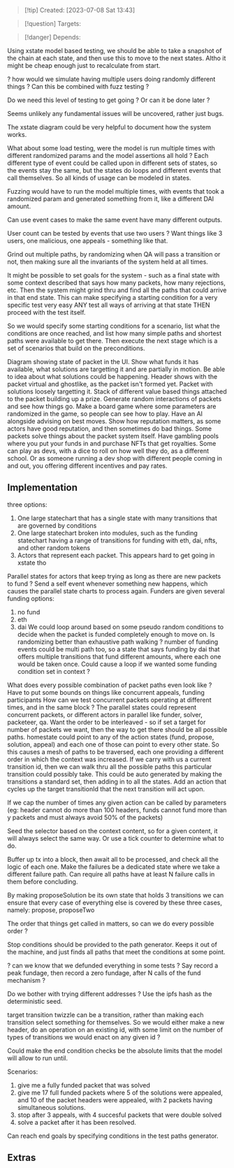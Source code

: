 
>[!tip] Created: [2023-07-08 Sat 13:43]

>[!question] Targets: 

>[!danger] Depends: 

Using xstate model based testing, we should be able to take a snapshot of the chain at each state, and then use this to move to the next states.  Altho it might be cheap enough just to recalculate from start.

? how would we simulate having multiple users doing randomly different things ?  Can this be combined with fuzz testing ?

Do we need this level of testing to get going ?  Or can it be done later ?

Seems unlikely any fundamental issues will be uncovered, rather just bugs.

The xstate diagram could be very helpful to document how the system works.

What about some load testing, were the model is run multiple times with different randomized params and the model assertions all hold ?  Each different type of event could be called upon in different sets of states, so the events stay the same, but the states do loops and different events that call themselves.  So all kinds of usage can be modeled in states.

Fuzzing would have to run the model multiple times, with events that took a randomized param and generated something from it, like a different DAI amount.

Can use event cases to make the same event have many different outputs.

User count can be tested by events that use two users ?  Want things like 3 users, one malicious, one appeals - something like that.

Grind out multiple paths, by randomizing when QA will pass a transition or not, then making sure all the invariants of the system held at all times.

It might be possible to set goals for the system - such as a final state with some context described that says how many packets, how many rejections, etc.  Then the system might grind thru and find all the paths that could arrive in that end state.  This can make specifying a starting condition for a very specific test very easy ANY test all ways of arriving at that state THEN proceed with the test itself.

So we would specify some starting conditions for a scenario, list what the conditions are once reached, and list how many simple paths and shortest paths were available to get there.  Then execute the next stage which is a set of scenarios that build on the preconditions.

Diagram showing state of packet in the UI.
Show what funds it has available, what solutions are targetting it and are partially in motion.
Be able to idea about what solutions could be happening.
Header shows with the packet virtual and ghostlike, as the packet isn't formed yet.
Packet with solutions loosely targetting it.
Stack of different value based things attached to the packet building up a prize.
Generate random interactions of packets and see how things go.
Make a board game where some parameters are randomized in the game, so people can see how to play.  Have an AI alongside advising on best moves.  Show how reputation matters, as some actors have good reputation, and then sometimes do bad things.
Some packets solve things about the packet system itself.
Have gambling pools where you put your funds in and purchase NFTs that get royalties.
Some can play as devs, with a dice to roll on how well they do, as a different school.
Or as someone running a dev shop with different people coming in and out, you offering different incentives and pay rates.

## Implementation
three options:
1. One large statechart that has a single state with many transitions that are governed by conditions
2. One large statechart broken into modules, such as the funding statechart having a range of transitions for funding with eth, dai, nfts, and other random tokens
3. Actors that represent each packet.  This appears hard to get going in xstate tho

Parallel states for actors that keep trying as long as there are new packets to fund ?
Send a self event whenever something new happens, which causes the parallel state charts to process again.
Funders are given several funding options:
1. no fund
2. eth
3. dai
We could loop around based on some pseudo random conditions to decide when the packet is funded completely enough to move on.
Is randomizing better than exhaustive path walking ?
number of funding events could be multi path too, so a state that says funding by dai that offers multiple transitions that fund different amounts, where each one would be taken once.  Could cause a loop if we wanted some funding condition set in context ?

What does every possible combination of packet paths even look like ?
Have to put some bounds on things like concurrent appeals, funding participants
How can we test concurrent packets operating at different times, and in the same block ?
The parallel states could represent concurrent packets, or different actors in parallel like funder, solver, packeteer, qa.
Want the order to be interleaved - so if set a target for number of packets we want, then the way to get there should be all possible paths.
homestate could point to any of the action states (fund, propose, solution, appeal) and each one of those can point to every other state.  So this causes a mesh of paths to be traversed, each one providing a different order in which the context was increased.
If we carry with us a current transition id, then we can walk thru all the possible paths this particular transition could possibly take.
This could be auto generated by making the transitions a standard set, then adding in to all the states.
Add an action that cycles up the target transitionId that the next transition will act upon.

If we cap the number of times any given action can be called by parameters (eg: header cannot do more than 100 headers, funds cannot fund more than y packets and must always avoid 50% of the packets)

Seed the selector based on the context content, so for a given content, it will always select the same way.  Or use a tick counter to determine what to do.

Buffer up tx into a block, then await all to be processed, and check all the logic of each one.
Make the failures be a dedicated state where we take a different failure path.
Can require all paths have at least N failure calls in them before concluding.

By making proposeSolution be its own state that holds 3 transitions we can ensure that every case of everything else is covered by these three cases, namely: propose, proposeTwo

The order that things get called in matters, so can we do every possible order ?

Stop conditions should be provided to the path generator.  Keeps it out of the machine, and just finds all paths that meet the conditions at some point.

? can we know that we defunded everything in some tests ?  Say record a peak fundage, then record a zero fundage, after N calls of the fund mechanism ?

Do we bother with trying different addresses ?
Use the ipfs hash as the deterministic seed.

target transition twizzle can be a transition, rather than making each transition select something for themselves.  So we would either make a new header, do an operation on an existing id, with some limit on the number of types of transitions we would enact on any given id ?

Could make the end condition checks be the absolute limits that the model will allow to run until.

Scenarios:
1. give me a fully funded packet that was solved
2. give me 17 full funded packets where 5 of the solutions were appealed, and 10 of the packet headers were appealed, with 2 packets having simultaneous solutions.
3. stop after 3 appeals, with 4 succesful packets that were double solved
4. solve a packet after it has been resolved.

Can reach end goals by specifying conditions in the test paths generator.


## Extras